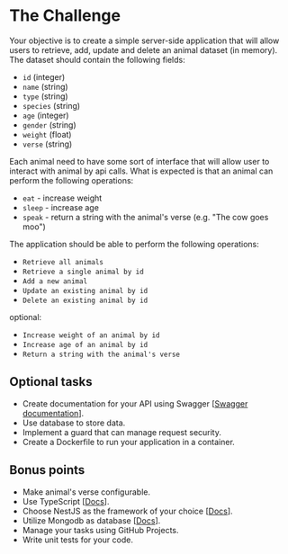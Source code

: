 # The Challenge

Your objective is to create a simple server-side application that will allow users to retrieve, add, update and delete an animal dataset (in memory). The dataset should contain the following fields:

- `id` (integer)
- `name` (string)
- `type` (string)
- `species` (string)
- `age` (integer)
- `gender` (string)
- `weight` (float)
- `verse` (string)

Each animal need to have some sort of interface that will allow user to interact with animal by api calls.
What is expected is that an animal can perform the following operations:
- `eat` - increase weight
- `sleep` - increase age
- `speak` - return a string with the animal's verse (e.g. "The cow goes moo")

The application should be able to perform the following operations:
- `Retrieve all animals`
- `Retrieve a single animal by id`
- `Add a new animal`
- `Update an existing animal by id`
- `Delete an existing animal by id`

optional:
- `Increase weight of an animal by id`
- `Increase age of an animal by id`
- `Return a string with the animal's verse`

## Optional tasks

- Create documentation for your API using Swagger [[Swagger documentation](https://swagger.io/)].
- Use database to store data.
- Implement a guard that can manage request security.
- Create a Dockerfile to run your application in a container.

## Bonus points

- Make animal's verse configurable.
- Use TypeScript [[Docs](https://www.typescriptlang.org/docs/)].
- Choose NestJS as the framework of your choice [[Docs](https://nestjs.com/)].
- Utilize Mongodb as database [[Docs](https://www.mongodb.com/docs/manual/)].
- Manage your tasks using GitHub Projects.
- Write unit tests for your code.
